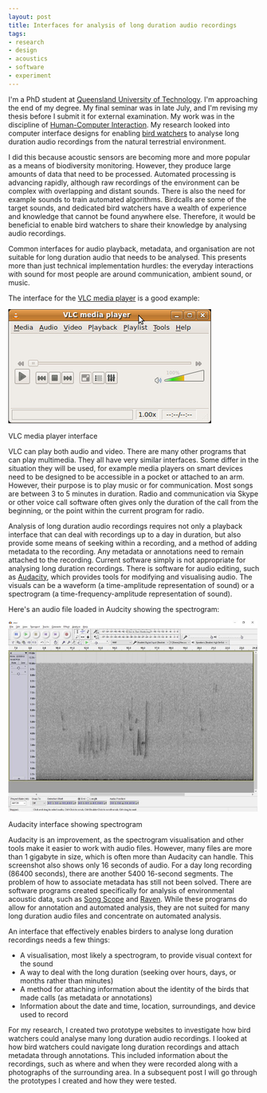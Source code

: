 ```yaml
---
layout: post
title: Interfaces for analysis of long duration audio recordings
tags:
- research
- design
- acoustics
- software
- experiment
---
```


I'm a PhD student at [Queensland University of Technology](https://www.qut.edu.au/). 
I'm approaching the end of my degree. 
My final seminar was in late July, and I'm revising my thesis before I submit it for external examination.
My work was in the discipline of [Human-Computer Interaction](http://www.sigchi.org/).
My research looked into computer interface designs for enabling [bird watchers](http://birdlife.org.au/) to 
analyse long duration audio recordings from the natural terrestrial environment. 

I did this because acoustic sensors are becoming more and more popular as a means of biodiversity monitoring.
However, they produce large amounts of data that need to be processed. 
Automated processing is advancing rapidly, although raw recordings of the environment can be complex with overlapping and distant sounds.
There is also the need for example sounds to train automated algorithms. 
Birdcalls are some of the target sounds, and dedicated bird watchers have a wealth of experience and knowledge that cannot be found anywhere else.
Therefore, it would be beneficial to enable bird watchers to share their knowledge by analysing audio recordings.

Common interfaces for audio playback, metadata, and organisation are not suitable for long duration audio that needs to be analysed. 
This presents more than just technical implementation hurdles: the everyday interactions with 
sound for most people are around communication, ambient sound, or music.

The interface for the [VLC media player](http://www.videolan.org/) is a good example:

[![VLC media player interface](/assets/posts/vlc-interface.jpg)](/assets/posts/vlc-interface.jpg)

<div class="caption">VLC media player interface</div>

VLC can play both audio and video. There are many other programs that can play multimedia.
They all have very similar interfaces. Some differ in the situation they will be used, for example media players on smart devices
need to be designed to be accessible in a pocket or attached to an arm. However, their purpose is to play music or for communication.
Most songs are between 3 to 5 minutes in duration. Radio and communication via Skype or other voice call software often gives only the duration of the
call from the beginning, or the point within the current program for radio.

Analysis of long duration audio recordings requires not only a playback interface that can deal with recordings up to a day in duration,
but also provide some means of seeking within a recording, and a method of adding metadata to the recording. Any metadata or annotations
need to remain attached to the recording. Current software simply is not appropriate for analysing long duration recordings.
There is software for audio editing, such as <a href="http://audacityteam.org/">Audacity</a>, which provides tools for modifying and visualising audio.
The visuals can be a waveform (a time-amplitude representation of sound) or a spectrogram (a time-frequency-amplitude representation of sound).

Here's an audio file loaded in Audcity showing the spectrogram:

<a href="/assets/posts/audacity-spectrogram.jpg"><img style="width:500px;" src="/assets/posts/audacity-spectrogram.jpg" alt="Audacity interface showing spectrogram"></a>

<div class="caption">Audacity interface showing spectrogram</div>

Audacity is an improvement, as the spectrogram visualisation and other tools make it easier to work with audio files.
However, many files are more than 1 gigabyte in size, which is often more than Audacity can handle. 
This screenshot also shows only 16 seconds of audio. For a day long recording (86400 seconds), there are another 5400 16-second segments.
The problem of how to associate metadata has still not been solved. There are software programs created 
specifically for analysis of environmental acoustic data, such as 
[Song Scope](http://wildlifeacoustics.com/products/song-scope-overview) and 
[Raven](http://www.birds.cornell.edu/brp/raven/RavenOverview.html).
While these programs do allow for annotation and automated analysis, they are not suited for many long duration 
audio files and concentrate on automated analysis. 

An interface that effectively enables birders to analyse long duration recordings needs a few things:

 - A visualisation, most likely a spectrogram, to provide visual context for the sound 
 - A way to deal with the long duration (seeking over hours, days, or months rather than minutes)
 - A method for attaching information about the identity of the birds that made calls (as metadata or annotations)
 - Information about the date and time, location, surroundings, and device used to record

For my research, I created two prototype websites to investigate how bird watchers could analyse many long duration audio recordings.
I looked at how bird watchers could navigate long duration recordings and attach metadata through annotations. 
This included information about the recordings, such as where and when they were recorded along with a photographs 
of the surrounding area. In a subsequent post I will go through the prototypes I created and how they were tested.


